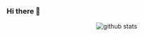 ### Hi there 👋
<p  align="center">
<img src="https://github-readme-stats.vercel.app/api/?username=e-Kaxada&show_icons=true&title_color=fffffff&icon_color=000000&text_color=000000" alt="github stats"/>
</p>

<!--
**e-Kaxada/e-kaxada** is a ✨ _special_ ✨ repository because its `README.md` (this file) appears on your GitHub profile.

Here are some ideas to get you started:

- 🔭 I’m currently working on ...
- 🌱 I’m currently learning ...
- 👯 I’m looking to collaborate on ...
- 🤔 I’m looking for help with ...
- 💬 Ask me about ...
- 📫 How to reach me: ...
- 😄 Pronouns: ...
- ⚡ Fun fact: ...
-->
